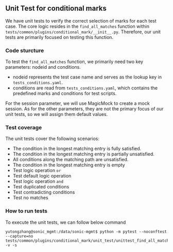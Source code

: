 ## Unit Test for conditional marks
We have unit tests to verify the correct selection of marks for each test case. The core logic resides in the `find_all_matches` function within `tests/common/plugins/conditional_mark/__init__.py`.
Therefore, our unit tests are primarily focused on testing this function.

### Code sturcture
To test the `find_all_matches` function, we primarily need two key parameters: nodeid and conditions.
- nodeid represents the test case name and serves as the lookup key in `tests_conditions.yaml`.
- conditions are read from `tests_conditions.yaml`, which contains the predefined marks and conditions for test scripts.

For the session parameter, we will use MagicMock to create a mock session.
As for the other parameters, they are not the primary focus of our unit tests, so we will assign them default values.

### Test coverage
The unit tests cover the following scenarios:
- The condition in the longest matching entry is fully satisfied.
- The condition in the longest matching entry is partially unsatisfied.
- All conditions along the matching path are unsatisfied.
- The condition in the longest matching entry is empty
- Test logic operation `or`
- Test default logic operation
- Test logic operation `and`
- Test duplicated conditions
- Test contradicting conditions
- Test no matches


### How to run tests
To execute the unit tests, we can follow below command
```buildoutcfg
yutongzhang@sonic_mgmt:/data/sonic-mgmt$ python -m pytest --noconftest --capture=no tests/common/plugins/conditional_mark/unit_test/unittest_find_all_matches.py -v -s
```
